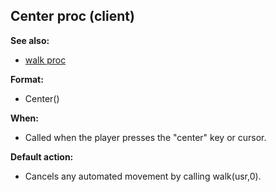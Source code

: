 ## Center proc (client)
**See also:**
*   [walk proc](/proc/walk)
<!-- -->
**Format:**
*   Center()
<!-- -->
**When:**
*   Called when the player presses the \"center\" key or cursor.
<!-- -->
**Default action:**
*   Cancels any automated movement by calling walk(usr,0).